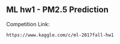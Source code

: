 ## ML hw1 - **PM2.5 Prediction**

Competition Link:
```
https://www.kaggle.com/c/ml-2017fall-hw1
```